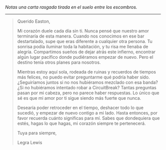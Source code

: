 _Notas una carta rasgada tirada en el suelo entre los escombros._

---

> Querido Easton,
>
> Mi corazón duele cada día sin ti. Nunca pensé que nuestro amor terminaría de esta manera. Cuando nos conocimos en ese bar destartalado, supe que eras diferente a cualquier otra persona. Tu sonrisa podía iluminar toda la habitación, y tu risa me llenaba de alegría. Compartimos sueños de dejar atrás este infierno, encontrar algún lugar pacífico donde pudiéramos empezar de nuevo. Pero el destino tenía otros planes para nosotros.
>
> Mientras estoy aquí sola, rodeada de ruinas y recuerdos de tiempos más felices, no puedo evitar preguntarme qué podría haber sido. ¿Seguiríamos juntos si no nos hubiéramos mezclado con esa banda? ¿Si no hubiéramos intentado robar a CircuitBreak? Tantas preguntas pasan por mi cabeza, pero no parece haber respuestas. Lo único que sé es que mi amor por ti sigue siendo más fuerte que nunca.
>
> Desearía poder retroceder en el tiempo, deshacer todo lo que sucedió, y empezar de nuevo contigo a mi lado. Hasta entonces, por favor recuerda cuánto significas para mí. Sabes que dondequiera que estés, hagas lo que hagas, mi corazón siempre te pertenecerá.
>
> Tuya para siempre,
>
> Legra Lewis
